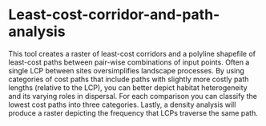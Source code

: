 # Least-cost-corridor-and-path-analysis
This tool creates a raster of least-cost corridors and a polyline shapefile of least-cost paths between pair-wise combinations of input points. Often a single LCP between sites oversimplifies landscape processes. By using categories of cost paths that include paths with slightly more costly path lengths (relative to the LCP), you can better depict habitat heterogeneity and its varying roles in dispersal. For each comparison you can classify the lowest cost paths into three categories. Lastly, a density analysis will produce a raster depicting the frequency that LCPs traverse the same path.
